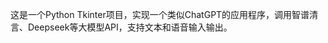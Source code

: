 <!-- Use this file to provide workspace-specific custom instructions to Copilot. -->
这是一个Python Tkinter项目，实现一个类似ChatGPT的应用程序，调用智谱清言、Deepseek等大模型API，支持文本和语音输入输出。
